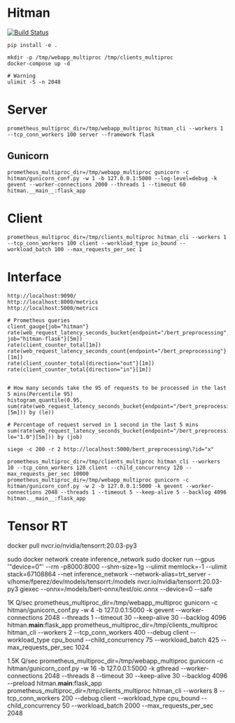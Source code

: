 # Hitman

[![Build Status](https://travis-ci.org/francisco-perez-sorrosal/hitman.svg?branch=master)](https://travis-ci.org/francisco-perez-sorrosal/hitman)

```shell script
pip install -e .
```

```shell script
mkdir -p /tmp/webapp_multiproc /tmp/clients_multiproc
docker-compose up -d
```

```shell script
# Warning
ulimit -S -n 2048
```

# Server

```shell script
prometheus_multiproc_dir=/tmp/webapp_multiproc hitman_cli --workers 1 --tcp_conn_workers 100 server --framework flask
```

## Gunicorn
```shell script
prometheus_multiproc_dir=/tmp/webapp_multiproc gunicorn -c hitman/gunicorn_conf.py -w 1 -b 127.0.0.1:5000 --log-level=debug -k gevent --worker-connections 2000 --threads 1 --timeout 60 hitman.__main__:flask_app
```

# Client

```shell script
prometheus_multiproc_dir=/tmp/clients_multiproc hitman_cli --workers 1 --tcp_conn_workers 100 client --workload_type io_bound --workload_batch 100 --max_requests_per_sec 1
```

# Interface

```shell script
http://localhost:9090/
http://localhost:8000/metrics
http://localhost:5000/metrics
```

```shell script
# Prometheus queries
client_gauge{job="hitman"}
rate(web_request_latency_seconds_bucket{endpoint="/bert_preprocessing", job="hitman-flask"}[5m])
rate(client_counter_total[1m])
rate(web_request_latency_seconds_count{endpoint="/bert_preprocessing"}[1m])
rate(client_counter_total{direction="out"}[1m])
rate(client_counter_total{direction="in"}[1m])


# How many seconds take the 95 of requests to be processed in the last 5 mins(Percentile 95)
histogram_quantile(0.95, sum(rate(web_request_latency_seconds_bucket{endpoint="/bert_preprocessing"}[5m])) by (le))

# Percentage of request served in 1 second in the last 5 mins
sum(rate(web_request_latency_seconds_bucket{endpoint="/bert_preprocessing", le="1.0"}[5m])) by (job)
```

```shell script
siege -c 200 -r 2 http://localhost:5000/bert_preprocessing\?id="x"
```

```shell script
prometheus_multiproc_dir=/tmp/clients_multiproc hitman_cli --workers 10 --tcp_conn_workers 120 client --child_concurrency 120 --max_requests_per_sec 10000
prometheus_multiproc_dir=/tmp/webapp_multiproc gunicorn -c hitman/gunicorn_conf.py -w 2 -b 127.0.0.1:5000 -k gevent --worker-connections 2048 --threads 1 --timeout 5 --keep-alive 5 --backlog 4096  hitman.__main__:flask_app
```


# Tensor RT
docker pull nvcr.io/nvidia/tensorrt:20.03-py3

sudo docker network create inference_network
sudo docker run --gpus '"device=0"' --rm -p8000:8000 --shm-size=1g --ulimit  memlock=-1 --ulimit stack=67108864 --net inference_network --network-alias=trt_server -v/home/fperez/dev/models/tensorrt:/models nvcr.io/nvidia/tensorrt:20.03-py3 giexec --onnx=/models/bert-onnx/test/oic.onnx --device=0 --safe




1K Q/sec
prometheus_multiproc_dir=/tmp/webapp_multiproc gunicorn -c hitman/gunicorn_conf.py -w 4 -b 127.0.0.1:5000 -k gevent --worker-connections 2048 --threads 1 --timeout 30 --keep-alive 30 --backlog 4096  hitman.__main__:flask_app
prometheus_multiproc_dir=/tmp/clients_multiproc hitman_cli --workers 2 --tcp_conn_workers 400 --debug client --workload_type cpu_bound --child_concurrency 75 --workload_batch 425 --max_requests_per_sec 1024

1.5K Q/sec
prometheus_multiproc_dir=/tmp/webapp_multiproc gunicorn -c hitman/gunicorn_conf.py -w 16 -b 127.0.0.1:5000 -k gthread --worker-connections 2048 --threads 8 --timeout 30 --keep-alive 30 --backlog 4096  --preload hitman.__main__:flask_app
prometheus_multiproc_dir=/tmp/clients_multiproc hitman_cli --workers 8 --tcp_conn_workers 200 --debug client --workload_type cpu_bound --child_concurrency 50 --workload_batch 2000 --max_requests_per_sec 2048